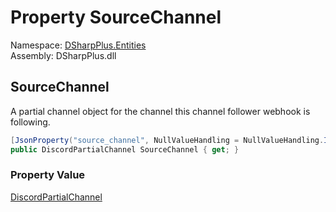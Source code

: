 # Property SourceChannel

Namespace: [DSharpPlus.Entities](DSharpPlus.Entities.md)  
Assembly: DSharpPlus.dll

## <a id="DSharpPlus_Entities_DiscordWebhook_SourceChannel"></a>SourceChannel

A partial channel object for the channel this channel follower webhook is following.

```csharp
[JsonProperty("source_channel", NullValueHandling = NullValueHandling.Ignore)]
public DiscordPartialChannel SourceChannel { get; }
```

### Property Value

[DiscordPartialChannel](DSharpPlus.Entities.DiscordPartialChannel.md)

